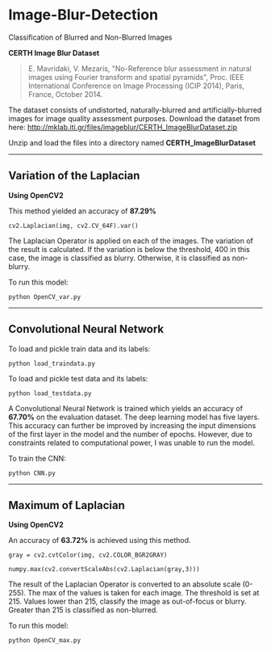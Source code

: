 # Image-Blur-Detection
Classification of Blurred and Non-Blurred Images  

**CERTH Image Blur Dataset**


> E. Mavridaki, V. Mezaris, "No-Reference blur assessment in natural images using Fourier transform and spatial pyramids", Proc. IEEE International Conference on Image Processing (ICIP 2014), Paris, France, October 2014.


The dataset consists of undistorted, naturally-blurred and artificially-blurred images for image quality
assessment purposes.
Download the dataset from here:
http://mklab.iti.gr/files/imageblur/CERTH_ImageBlurDataset.zip

Unzip and load the files into a directory named **CERTH_ImageBlurDataset**



---

## Variation of the Laplacian
**Using OpenCV2**

This method yielded an accuracy of **87.29%**

`cv2.Laplacian(img, cv2.CV_64F).var()`

The Laplacian Operator is applied on each of the images. 
The variation of the result is calculated.
If the variation is below the threshold, 400 in this case, the image is classified as blurry.
Otherwise, it is classified as non-blurry.


To run this model:

`python OpenCV_var.py`

---

## Convolutional Neural Network

To load and pickle train data and its labels:

`python load_traindata.py`

To load and pickle test data and its labels:

`python load_testdata.py`

A Convolutional Neural Network is trained which yields an accuracy of **67.70%** on the evaluation dataset.
The deep learning model has five layers.
This accuracy can further be improved by increasing the input dimensions of the first layer in the model and the number of epochs.
However, due to constraints related to computational power, I was unable to run the model.

To train the CNN:

`python CNN.py`



---


## Maximum of Laplacian
**Using OpenCV2**

An accuracy of **63.72%** is achieved using this method.

`gray = cv2.cvtColor(img, cv2.COLOR_BGR2GRAY) `

`numpy.max(cv2.convertScaleAbs(cv2.Laplacian(gray,3)))`


The result of the Laplacian Operator is converted to an absolute scale (0-255).
The max of the values is taken for each image.
The threshold is set at 215. Values lower than 215, classify the image as out-of-focus or blurry.
Greater than 215 is classified as non-blurred.

To run this model:

`python OpenCV_max.py` 



